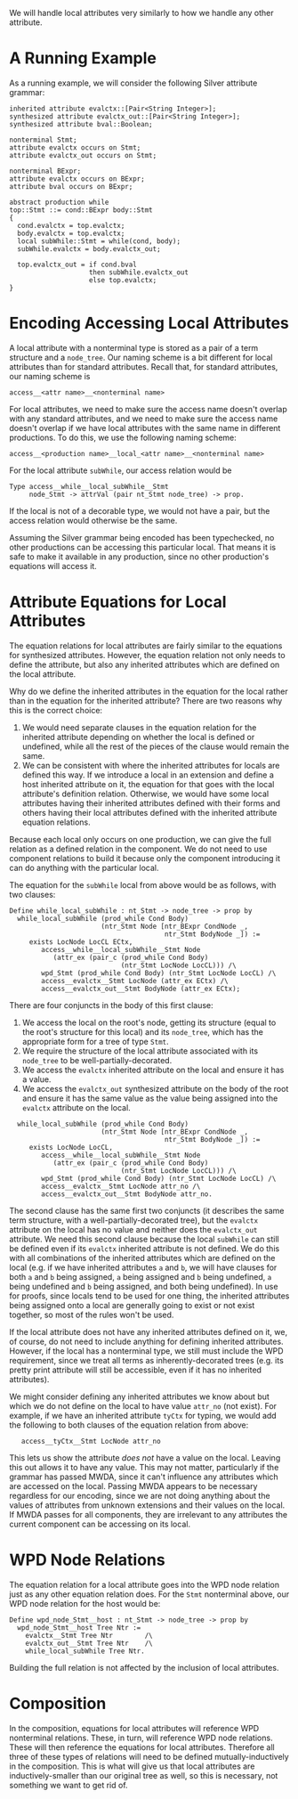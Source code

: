 
We will handle local attributes very similarly to how we handle any
other attribute.





# A Running Example

As a running example, we will consider the following Silver attribute
grammar:
```
inherited attribute evalctx::[Pair<String Integer>];
synthesized attribute evalctx_out::[Pair<String Integer>];
synthesized attribute bval::Boolean;

nonterminal Stmt;
attribute evalctx occurs on Stmt;
attribute evalctx_out occurs on Stmt;

nonterminal BExpr;
attribute evalctx occurs on BExpr;
attribute bval occurs on BExpr;

abstract production while
top::Stmt ::= cond::BExpr body::Stmt
{
  cond.evalctx = top.evalctx;
  body.evalctx = top.evalctx;
  local subWhile::Stmt = while(cond, body);
  subWhile.evalctx = body.evalctx_out;

  top.evalctx_out = if cond.bval
                    then subWhile.evalctx_out
                    else top.evalctx;
}
```





# Encoding Accessing Local Attributes

A local attribute with a nonterminal type is stored as a pair of a
term structure and a `node_tree`.  Our naming scheme is a bit
different for local attributes than for standard attributes.  Recall
that, for standard attributes, our naming scheme is
```
access__<attr name>__<nonterminal name>
```
For local attributes, we need to make sure the access name doesn't
overlap with any standard attributes, and we need to make sure the
access name doesn't overlap if we have local attributes with the same
name in different productions.  To do this, we use the following
naming scheme:
```
access__<production name>__local_<attr name>__<nonterminal name>
```
For the local attribute `subWhile`, our access relation would be
```
Type access__while__local_subWhile__Stmt
     node_Stmt -> attrVal (pair nt_Stmt node_tree) -> prop.
```

If the local is not of a decorable type, we would not have a pair, but
the access relation would otherwise be the same.

Assuming the Silver grammar being encoded has been typechecked, no
other productions can be accessing this particular local.  That means
it is safe to make it available in any production, since no other
production's equations will access it.





# Attribute Equations for Local Attributes

The equation relations for local attributes are fairly similar to the
equations for synthesized attributes.  However, the equation relation
not only needs to define the attribute, but also any inherited
attributes which are defined on the local attribute.

Why do we define the inherited attributes in the equation for the
local rather than in the equation for the inherited attribute?  There
are two reasons why this is the correct choice:
1. We would need separate clauses in the equation relation for the
   inherited attribute depending on whether the local is defined or
   undefined, while all the rest of the pieces of the clause would
   remain the same.
2. We can be consistent with where the inherited attributes for locals
   are defined this way.  If we introduce a local in an extension and
   define a host inherited attribute on it, the equation for that goes
   with the local attribute's definition relation.  Otherwise, we
   would have some local attributes having their inherited attributes
   defined with their forms and others having their local attributes
   defined with the inherited attribute equation relations.

Because each local only occurs on one production, we can give the full
relation as a defined relation in the component.  We do not need to
use component relations to build it because only the component
introducing it can do anything with the particular local.

The equation for the `subWhile` local from above would be as follows,
with two clauses:
```
Define while_local_subWhile : nt_Stmt -> node_tree -> prop by
  while_local_subWhile (prod_while Cond Body)
                       (ntr_Stmt Node [ntr_BExpr CondNode _,
                                       ntr_Stmt BodyNode _]) :=
     exists LocNode LocCL ECtx,
        access__while__local_subWhile__Stmt Node
           (attr_ex (pair_c (prod_while Cond Body)
                            (ntr_Stmt LocNode LocCL))) /\
        wpd_Stmt (prod_while Cond Body) (ntr_Stmt LocNode LocCL) /\
        access__evalctx__Stmt LocNode (attr_ex ECtx) /\
        access__evalctx_out__Stmt BodyNode (attr_ex ECtx);
```
There are four conjuncts in the body of this first clause:
1. We access the local on the root's node, getting its structure
   (equal to the root's structure for this local) and its `node_tree`,
   which has the appropriate form for a tree of type `Stmt`.
2. We require the structure of the local attribute associated with its
   `node_tree` to be well-partially-decorated.
3. We access the `evalctx` inherited attribute on the local and ensure
   it has a value.
4. We access the `evalctx_out` synthesized attribute on the body of
   the root and ensure it has the same value as the value being
   assigned into the `evalctx` attribute on the local.
```
  while_local_subWhile (prod_while Cond Body)
                       (ntr_Stmt Node [ntr_BExpr CondNode _,
                                       ntr_Stmt BodyNode _]) :=
     exists LocNode LocCL,
        access__while__local_subWhile__Stmt Node
           (attr_ex (pair_c (prod_while Cond Body)
                            (ntr_Stmt LocNode LocCL))) /\
        wpd_Stmt (prod_while Cond Body) (ntr_Stmt LocNode LocCL) /\
        access__evalctx__Stmt LocNode attr_no /\
        access__evalctx_out__Stmt BodyNode attr_no.
```
The second clause has the same first two conjuncts (it describes the
same term structure, with a well-partially-decorated tree), but the
`evalctx` attribute on the local has no value and neither does the
`evalctx_out` attribute.  We need this second clause because the local
`subWhile` can still be defined even if its `evalctx` inherited
attribute is not defined.  We do this with all combinations of the
inherited attributes which are defined on the local (e.g. if we have
inherited attributes `a` and `b`, we will have clauses for both `a`
and `b` being assigned, `a` being assigned and `b` being undefined,
`a` being undefined and `b` being assigned, and both being undefined).
In use for proofs, since locals tend to be used for one thing, the
inherited attributes being assigned onto a local are generally going
to exist or not exist together, so most of the rules won't be used.

If the local attribute does not have any inherited attributes defined
on it, we, of course, do not need to include anything for defining
inherited attributes.  However, if the local has a nonterminal type,
we still must include the WPD requirement, since we treat all terms as
inherently-decorated trees (e.g. its pretty print attribute will still
be accessible, even if it has no inherited attributes).

We might consider defining any inherited attributes we know about but
which we do not define on the local to have value `attr_no` (not
exist).  For example, if we have an inherited attribute `tyCtx` for
typing, we would add the following to both clauses of the equation
relation from above:
```
   access__tyCtx__Stmt LocNode attr_no
```
This lets us show the attribute *does not* have a value on the local.
Leaving this out allows it to have any value.  This may not matter,
particularly if the grammar has passed MWDA, since it can't influence
any attributes which are accessed on the local.  Passing MWDA appears
to be necessary regardless for our encoding, since we are not doing
anything about the values of attributes from unknown extensions and
their values on the local.  If MWDA passes for all components, they
are irrelevant to any attributes the current component can be
accessing on its local.





# WPD Node Relations

The equation relation for a local attribute goes into the WPD node
relation just as any other equation relation does.  For the `Stmt`
nonterminal above, our WPD node relation for the host would be:
```
Define wpd_node_Stmt__host : nt_Stmt -> node_tree -> prop by
  wpd_node_Stmt__host Tree Ntr :=
    evalctx__Stmt Tree Ntr        /\
    evalctx_out__Stmt Tree Ntr    /\
    while_local_subWhile Tree Ntr.
```
Building the full relation is not affected by the inclusion of local
attributes.





# Composition

In the composition, equations for local attributes will reference WPD
nonterminal relations.  These, in turn, will reference WPD node
relations.  These will then reference the equations for local
attributes.  Therefore all three of these types of relations will need
to be defined mutually-inductively in the composition.  This is what
will give us that local attributes are inductively-smaller than our
original tree as well, so this is necessary, not something we want to
get rid of.

